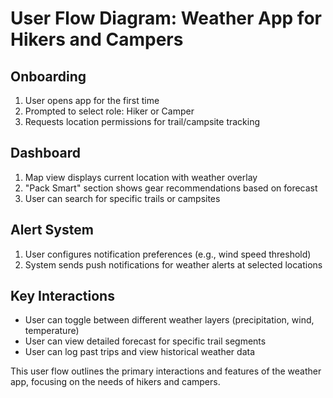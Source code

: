 # User Flow Diagram: Weather App for Hikers and Campers

## Onboarding
1. User opens app for the first time
2. Prompted to select role: Hiker or Camper
3. Requests location permissions for trail/campsite tracking

## Dashboard
1. Map view displays current location with weather overlay
2. "Pack Smart" section shows gear recommendations based on forecast
3. User can search for specific trails or campsites

## Alert System
1. User configures notification preferences (e.g., wind speed threshold)
2. System sends push notifications for weather alerts at selected locations

## Key Interactions
- User can toggle between different weather layers (precipitation, wind, temperature)
- User can view detailed forecast for specific trail segments
- User can log past trips and view historical weather data

This user flow outlines the primary interactions and features of the weather app, focusing on the needs of hikers and campers.
